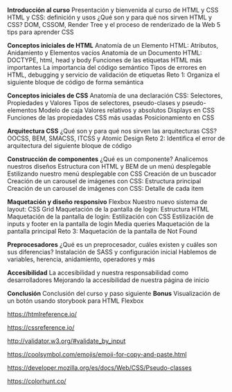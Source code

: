 **Introducción al curso**
Presentación y bienvenida al curso de HTML y CSS
HTML y CSS: definición y usos
¿Qué son y para qué nos sirven HTML y CSS?
DOM, CSSOM, Render Tree y el proceso de renderizado de la Web
5 tips para aprender CSS

**Conceptos iniciales de HTML**
Anatomía de un Elemento HTML: Atributos, Anidamiento y Elementos vacíos
Anatomía de un Documento HTML: DOCTYPE, html, head y body
Funciones de las etiquetas HTML más importantes
La importancia del código semántico
Tipos de errores en HTML, debugging y servicio de validación de etiquetas
Reto 1: Organiza el siguiente bloque de código de forma semántica

**Conceptos iniciales de CSS**
Anatomía de una declaración CSS: Selectores, Propiedades y Valores
Tipos de selectores, pseudo-clases y pseudo-elementos
Modelo de caja
Valores relativos y absolutos
Displays en CSS
Funciones de las propiedades CSS más usadas
Posicionamiento en CSS

**Arquitectura CSS**
¿Qué son y para qué nos sirven las arquitecturas CSS?
OOCSS, BEM, SMACSS, ITCSS y Atomic Design
Reto 2: Identifica el error de arquitectura del siguiente bloque de código

**Construcción de componentes**
¿Qué es un componente? Analicemos nuestros diseños
Estructura con HTML y BEM de un menú desplegable
Estilizando nuestro menú desplegable con CSS
Creación de un buscador
Creación de un carousel de imágenes con CSS: Estructura principal
Creación de un carousel de imágenes con CSS: Detalle de cada item

**Maquetación y diseño responsivo**
Flexbox
Nuestro nuevo sistema de layout: CSS Grid
Maquetación de la pantalla de login: Estructura HTML
Maquetación de la pantalla de login: Estilización con CSS
Estilización de inputs y footer en la pantalla de login
Media queries
Maquetación de la pantalla principal
Reto 3: Maquetación de la pantalla de Not Found

**Preprocesadores**
¿Qué es un preprocesador, cuáles existen y cuáles son sus diferencias?
Instalación de SASS y configuración inicial
Hablemos de variables, herencia, anidamiento, operadores y más

**Accesibilidad**
La accesibilidad y nuestra responsabilidad como desarrolladores
Mejorando la accesibilidad de nuestra página de inicio

**Conclusión**
Conclusión del curso y paso siguiente
**Bonus**
Visualización de un botón usando storybook para HTML
Flexbox


https://htmlreference.io/

https://cssreference.io/

http://validator.w3.org/#validate_by_input

https://coolsymbol.com/emojis/emoji-for-copy-and-paste.html

https://developer.mozilla.org/es/docs/Web/CSS/Pseudo-classes

https://colorhunt.co/

